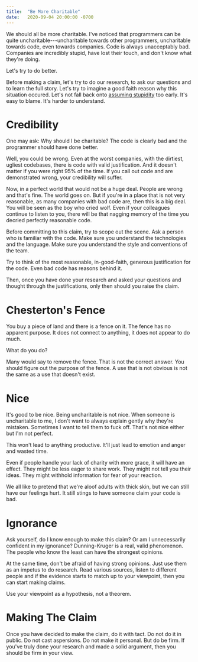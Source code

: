 ```yaml
---
title:  "Be More Charitable"
date:   2020-09-04 20:00:00 -0700
---
```


We should all be more charitable. I've noticed that programmers can be
quite uncharitable---uncharitable towards other programmers,
uncharitable towards code, even towards companies. Code is always
unacceptably bad. Companies are incredibly stupid, have lost their
touch, and don't know what they're doing.

Let's try to do better.

Before making a claim, let's try to do our research, to ask our
questions and to learn the full story. Let's try to imagine a good
faith reason why this situation occured. Let's not fall back onto
[assuming
stupidity](https://horriblyunderqualified.com/posts/assuming-stupidity/)
too early. It's easy to blame. It's harder to understand.

# Credibility

One may ask: Why should I be charitable? The code is clearly bad and
the programmer should have done better.

Well, you could be wrong. Even at the worst companies, with the
dirtiest, ugliest codebases, there is code with valid
justification. And it doesn't matter if you were right 95% of the
time. If you call out code and are demonstrated wrong, your
credibility will suffer.

Now, in a perfect world that would not be a huge deal. People are
wrong and that's fine. The world goes on. But if you're in a place
that is not very reasonable, as many companies with bad code are, then
this is a big deal. You will be seen as the boy who cried wolf. Even
if your colleagues continue to listen to you, there will be that
nagging memory of the time you decried perfectly reasonable code.

Before committing to this claim, try to scope out the scene. Ask a
person who is familiar with the code. Make sure you understand the
technologies and the language. Make sure you understand the style and
conventions of the team.

Try to think of the most reasonable, in-good-faith, generous
justification for the code. Even bad code has reasons behind it.

Then, once you have done your research and asked your questions and
thought through the justifications, only then should you raise the
claim.

# Chesterton's Fence

You buy a piece of land and there is a fence on it. The fence has no
apparent purpose. It does not connect to anything, it does not appear
to do much.

What do you do?

Many would say to remove the fence. That is not the correct
answer. You should figure out the purpose of the fence. A use that is
not obvious is not the same as a use that doesn't exist.

# Nice

It's good to be nice. Being uncharitable is not nice. When someone is
uncharitable to me, I don't want to always explain gently why they're
mistaken. Sometimes I want to tell them to fuck off. That's not nice
either but I'm not perfect.

This won't lead to anything productive. It'll just lead to emotion and
anger and wasted time.

Even if people handle your lack of charity with more grace, it will
have an effect. They might be less eager to share work. They might not
tell you their ideas. They might withhold information for fear of your
reaction.

We all like to pretend that we're aloof adults with thick skin, but we
can still have our feelings hurt. It still stings to have someone
claim your code is bad.

# Ignorance

Ask yourself, do I know enough to make this claim? Or am I
unnecessarily confident in my ignorance? Dunning-Kruger is a
real, valid phenomenon. The people who know the least can have
the strongest opinions.

At the same time, don't be afraid of having strong opinions. Just
use them as an impetus to do research. Read various sources, listen
to different people and if the evidence starts to match up to your
viewpoint, then you can start making claims.

Use your viewpoint as a hypothesis, not a theorem.

# Making The Claim

Once you have decided to make the claim, do it with tact. Do not do it
in public. Do not cast aspersions. Do not make it personal. But do be firm.
If you've truly done your research and made a solid argument, then you should
be firm in your view.
